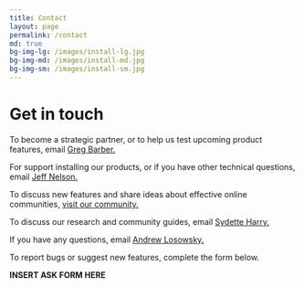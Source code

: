 ```yaml
---
title: Contact
layout: page
permalink: /contact
md: true
bg-img-lg: /images/install-lg.jpg
bg-img-md: /images/install-md.jpg
bg-img-sm: /images/install-sm.jpg
---
```


# Get in touch

To become a strategic partner, or to help us test upcoming product features, email [Greg Barber.](mailto:greg.barber@washpost.com)

For support installing our products, or if you have other technical questions, email [Jeff Nelson.](mailto:jeff@mozillafoundation.org)

To discuss new features and share ideas about effective online communities, [visit our community.](https://community.coralproject.net)

To discuss our research and community guides, email [Sydette Harry.](mailto:sydette@mozillafoundation.org)

If you have any questions, email [Andrew Losowsky.](mailto:andrewl@mozillafoundation.org)

To report bugs or suggest new features, complete the form below.

**INSERT ASK FORM HERE**

